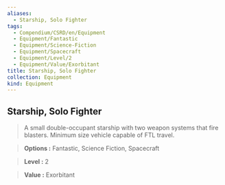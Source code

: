 ```yaml
---
aliases:
  - Starship, Solo Fighter
tags:
  - Compendium/CSRD/en/Equipment
  - Equipment/Fantastic
  - Equipment/Science-Fiction
  - Equipment/Spacecraft
  - Equipment/Level/2
  - Equipment/Value/Exorbitant
title: Starship, Solo Fighter
collection: Equipment
kind: Equipment
---
```

## Starship, Solo Fighter    
    
>A small double-occupant starship with two weapon systems that fire blasters. Minimum size vehicle capable of FTL travel.    
> **Options :** Fantastic, Science Fiction, Spacecraft    
> **Level :** 2    
> **Value :** Exorbitant